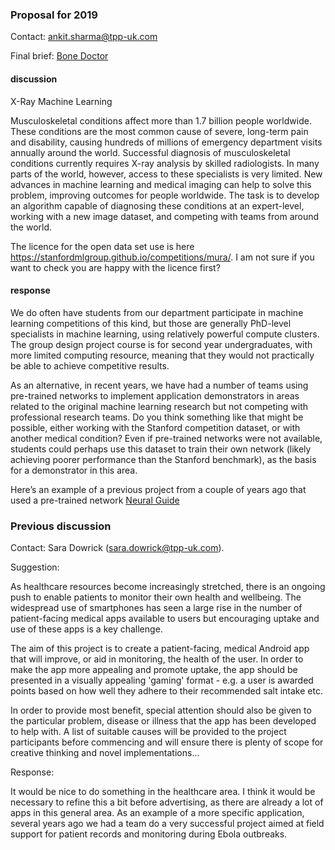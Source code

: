 ### Proposal for 2019

Contact: ankit.sharma@tpp-uk.com

Final brief: [Bone Doctor](Bone_Doctor "wikilink")

#### discussion

X-Ray Machine Learning

Musculoskeletal conditions affect more than 1.7 billion people
worldwide. These conditions are the most common cause of severe,
long-term pain and disability, causing hundreds of millions of emergency
department visits annually around the world. Successful diagnosis of
musculoskeletal conditions currently requires X-ray analysis by skilled
radiologists. In many parts of the world, however, access to these
specialists is very limited. New advances in machine learning and
medical imaging can help to solve this problem, improving outcomes for
people worldwide. The task is to develop an algorithm capable of
diagnosing these conditions at an expert-level, working with a new image
dataset, and competing with teams from around the world.

The licence for the open data set use is here
<https://stanfordmlgroup.github.io/competitions/mura/>. I am not sure if
you want to check you are happy with the licence first?

#### response

We do often have students from our department participate in machine
learning competitions of this kind, but those are generally PhD-level
specialists in machine learning, using relatively powerful compute
clusters. The group design project course is for second year
undergraduates, with more limited computing resource, meaning that they
would not practically be able to achieve competitive results.

As an alternative, in recent years, we have had a number of teams using
pre-trained networks to implement application demonstrators in areas
related to the original machine learning research but not competing with
professional research teams. Do you think something like that might be
possible, either working with the Stanford competition dataset, or with
another medical condition? Even if pre-trained networks were not
available, students could perhaps use this dataset to train their own
network (likely achieving poorer performance than the Stanford
benchmark), as the basis for a demonstrator in this area.

Here’s an example of a previous project from a couple of years ago that
used a pre-trained network [Neural Guide](Neural_Guide "wikilink")

### Previous discussion

Contact: Sara Dowrick (sara.dowrick@tpp-uk.com).

Suggestion:

As healthcare resources become increasingly stretched, there is an
ongoing push to enable patients to monitor their own health and
wellbeing. The widespread use of smartphones has seen a large rise in
the number of patient-facing medical apps available to users but
encouraging uptake and use of these apps is a key challenge.

The aim of this project is to create a patient-facing, medical Android
app that will improve, or aid in monitoring, the health of the user. In
order to make the app more appealing and promote uptake, the app should
be presented in a visually appealing 'gaming' format - e.g. a user is
awarded points based on how well they adhere to their recommended salt
intake etc.

In order to provide most benefit, special attention should also be given
to the particular problem, disease or illness that the app has been
developed to help with. A list of suitable causes will be provided to
the project participants before commencing and will ensure there is
plenty of scope for creative thinking and novel implementations...

Response:

It would be nice to do something in the healthcare area. I think it
would be necessary to refine this a bit before advertising, as there are
already a lot of apps in this general area. As an example of a more
specific application, several years ago we had a team do a very
successful project aimed at field support for patient records and
monitoring during Ebola outbreaks.